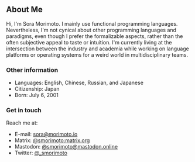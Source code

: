 ## About Me

Hi, I'm Sora Morimoto. I mainly use functional programming languages.
Nevertheless, I'm not cynical about other programming languages and paradigms,
even though I prefer the formalizable aspects, rather than the often subjective
appeal to taste or intuition. I'm currently living at the intersection between
the industry and academia while working on language platforms or operating
systems for a weird world in multidisciplinary teams.

### Other information

- Languages: English, Chinese, Russian, and Japanese
- Citizenship: Japan
- Born: July 6, 2001

### Get in touch

Reach me at:

- E-mail: <sora@morimoto.io>
- Matrix: [@smorimoto:matrix.org](matrix:u/smorimoto:matrix.org)
- Mastodon: [@smorimoto@mastodon.online](https://mastodon.online/@smorimoto)
- Twitter: [@\_smorimoto](https://twitter.com/_smorimoto)
